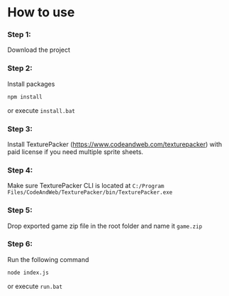 # How to use

### Step 1:

Download the project

### Step 2:

Install packages

```bash
npm install
```

or execute `install.bat`

### Step 3:

Install TexturePacker (https://www.codeandweb.com/texturepacker) with paid license if you need multiple sprite sheets.

### Step 4:

Make sure TexturePacker CLI is located at `C:/Program Files/CodeAndWeb/TexturePacker/bin/TexturePacker.exe`

### Step 5:

Drop exported game zip file in the root folder and name it `game.zip`

### Step 6:

Run the following command

```bash
node index.js
```

or execute `run.bat`
